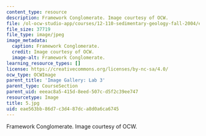 ```yaml
---
content_type: resource
description: Framework Conglomerate. Image courtesy of OCW.
file: /ol-ocw-studio-app/courses/12-110-sedimentary-geology-fall-2004/eae563bb86d7c3d487dca8d0a6ca6745_5.jpg
file_size: 37719
file_type: image/jpeg
image_metadata:
  caption: Framework Conglomerate.
  credit: Image courtesy of OCW.
  image-alt: Framework Conglomerate.
learning_resource_types: []
license: https://creativecommons.org/licenses/by-nc-sa/4.0/
ocw_type: OCWImage
parent_title: 'Image Gallery: Lab 3'
parent_type: CourseSection
parent_uid: eeeac8a5-415d-8eed-507c-d5f2c39ee747
resourcetype: Image
title: 5.jpg
uid: eae563bb-86d7-c3d4-87dc-a8d0a6ca6745
---
```

Framework Conglomerate. Image courtesy of OCW.
